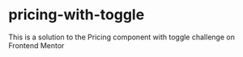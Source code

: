 # pricing-with-toggle
This is a solution to the Pricing component with toggle challenge on Frontend Mentor
